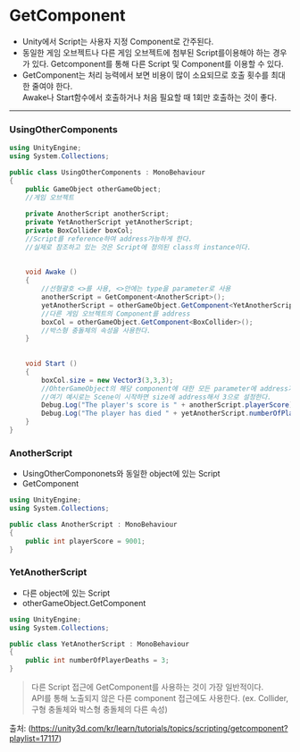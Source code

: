 GetComponent
============
- Unity에서 Script는 사용자 지정 Component로 간주된다.
- 동일한 게임 오브젝트나 다른 게임 오브젝트에 첨부된 Script를이용해야 하는 경우가 있다. Getcomponent를 통해 다른 Script 및 Component를 이용할 수 있다.
- GetComponent는 처리 능력에서 보면 비용이 많이 소요되므로 호출 횟수를 최대한 줄여야 한다.\
Awake나 Start함수에서 호출하거나 처음 필요할 때 1회만 호출하는 것이 좋다.

* * *

### UsingOtherComponents
```c#
using UnityEngine;
using System.Collections;

public class UsingOtherComponents : MonoBehaviour
{
    public GameObject otherGameObject;
    //게임 오브젝트
    
    private AnotherScript anotherScript;
    private YetAnotherScript yetAnotherScript;
    private BoxCollider boxCol;
    //Script를 reference하여 address가능하게 한다.
    //실제로 참조하고 있는 것은 Script에 정의된 class의 instance이다.
    
    
    void Awake ()
    {
        //선형괄호 <>를 사용, <>안에는 type을 parameter로 사용
        anotherScript = GetComponent<AnotherScript>();
        yetAnotherScript = otherGameObject.GetComponent<YetAnotherScript>();
        //다른 게임 오브젝트의 Component를 address
        boxCol = otherGameObject.GetComponent<BoxCollider>();
        //박스형 충돌체의 속성을 사용한다.
    }
    
    
    void Start ()
    {
        boxCol.size = new Vector3(3,3,3);
        //OhterGameObject의 해당 component에 대한 모든 parameter에 address가 가능하다.
        //여기 예시로는 Scene이 시작하면 size에 address해서 3으로 설정한다.
        Debug.Log("The player's score is " + anotherScript.playerScore);
        Debug.Log("The player has died " + yetAnotherScript.numberOfPlayerDeaths + " times");
    }
}
```
### AnotherScript
- UsingOtherCompononets와 동일한 object에 있는 Script
- GetComponent
```c#
using UnityEngine;
using System.Collections;

public class AnotherScript : MonoBehaviour
{
    public int playerScore = 9001;
}
```

### YetAnotherScript
- 다른 object에 있는 Script
- otherGameObject.GetComponent
```c#
using UnityEngine;
using System.Collections;

public class YetAnotherScript : MonoBehaviour
{
    public int numberOfPlayerDeaths = 3;
}
```

> 다른 Script 접근에 GetComponent를 사용하는 것이 가장 일반적이다.\
> API를 통해 노출되지 않은 다른 component 접근에도 사용한다. (ex. Collider, 구형 충돌체와 박스형 충돌체의 다른 속성)

출처: (https://unity3d.com/kr/learn/tutorials/topics/scripting/getcomponent?playlist=17117)